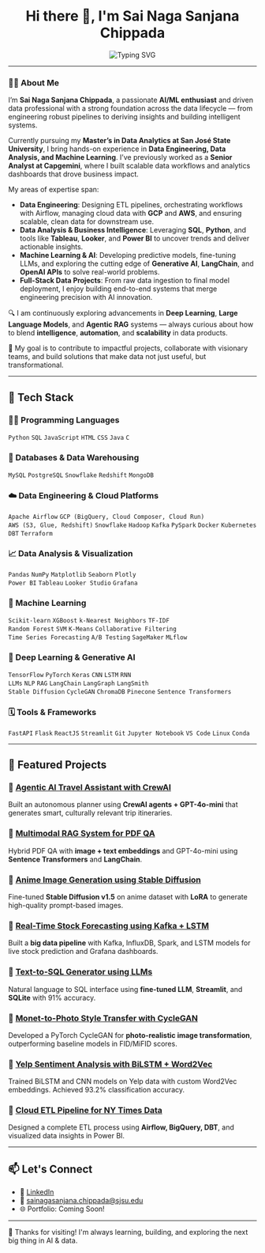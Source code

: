 <h1 align="center">Hi there 👋, I'm Sai Naga Sanjana Chippada</h1>

<p align="center">
  <img src="https://readme-typing-svg.herokuapp.com?font=Fira+Code&size=22&pause=1000&center=true&vCenter=true&width=435&lines=AI%2FML+Enthusiast+%7C+Data+Engineer+%7C+Analyst;Exploring+GenAI+%7C+LLMs+%7C+Data+Pipelines;Let%E2%80%99s+build+something+awesome+!" alt="Typing SVG" />
</p>

---

### 👩‍💻 About Me

I’m **Sai Naga Sanjana Chippada**, a passionate **AI/ML enthusiast** and driven data professional with a strong foundation across the data lifecycle — from engineering robust pipelines to deriving insights and building intelligent systems.

Currently pursuing my **Master’s in Data Analytics at San José State University**, I bring hands-on experience in **Data Engineering, Data Analysis, and Machine Learning**. I’ve previously worked as a **Senior Analyst at Capgemini**, where I built scalable data workflows and analytics dashboards that drove business impact.

My areas of expertise span:

- **Data Engineering**: Designing ETL pipelines, orchestrating workflows with Airflow, managing cloud data with **GCP** and **AWS**, and ensuring scalable, clean data for downstream use.
- **Data Analysis & Business Intelligence**: Leveraging **SQL**, **Python**, and tools like **Tableau**, **Looker**, and **Power BI** to uncover trends and deliver actionable insights.
- **Machine Learning & AI**: Developing predictive models, fine-tuning LLMs, and exploring the cutting edge of **Generative AI**, **LangChain**, and **OpenAI APIs** to solve real-world problems.
- **Full-Stack Data Projects**: From raw data ingestion to final model deployment, I enjoy building end-to-end systems that merge engineering precision with AI innovation.

🔍 I am continuously exploring advancements in **Deep Learning**, **Large Language Models**, and **Agentic RAG** systems — always curious about how to blend **intelligence**, **automation**, and **scalability** in data products.

🎯 My goal is to contribute to impactful projects, collaborate with visionary teams, and build solutions that make data not just useful, but transformational.

---

## 🧰 Tech Stack

### 🧑‍💻 Programming Languages
`Python` `SQL` `JavaScript` `HTML` `CSS` `Java` `C` 

### 📃 Databases & Data Warehousing
`MySQL` `PostgreSQL` `Snowflake` `Redshift` `MongoDB`

### ☁️ Data Engineering & Cloud Platforms
`Apache Airflow` `GCP (BigQuery, Cloud Composer, Cloud Run)`  
`AWS (S3, Glue, Redshift)` `Snowflake` `Hadoop` `Kafka` `PySpark` `Docker` `Kubernetes` `DBT` `Terraform`

### 📈 Data Analysis & Visualization
`Pandas` `NumPy` `Matplotlib` `Seaborn` `Plotly`  
`Power BI` `Tableau` `Looker Studio` `Grafana` 

### 🤖 Machine Learning
`Scikit-learn` `XGBoost` `k-Nearest Neighbors` `TF-IDF`  
`Random Forest` `SVM` `K-Means` `Collaborative Filtering`  
`Time Series Forecasting` `A/B Testing` `SageMaker` `MLflow`

### 🧠 Deep Learning & Generative AI
`TensorFlow` `PyTorch` `Keras` `CNN` `LSTM` `RNN`  
`LLMs` `NLP` `RAG` `LangChain` `LangGraph` `LangSmith`  
`Stable Diffusion` `CycleGAN` `ChromaDB` `Pinecone` `Sentence Transformers` 

### 🗓️ Tools & Frameworks
`FastAPI` `Flask` `ReactJS` `Streamlit` 
`Git` `Jupyter Notebook` `VS Code` `Linux` `Conda` 

---

## 🚀 Featured Projects

### 🔹 [Agentic AI Travel Assistant with CrewAI](#)
Built an autonomous planner using **CrewAI agents + GPT-4o-mini** that generates smart, culturally relevant trip itineraries.

### 🔹 [Multimodal RAG System for PDF QA](#)  
Hybrid PDF QA with **image + text embeddings** and GPT-4o-mini using **Sentence Transformers** and **LangChain**.

### 🔹 [Anime Image Generation using Stable Diffusion](#)  
Fine-tuned **Stable Diffusion v1.5** on anime dataset with **LoRA** to generate high-quality prompt-based images.

### 🔹 [Real-Time Stock Forecasting using Kafka + LSTM](#)  
Built a **big data pipeline** with Kafka, InfluxDB, Spark, and LSTM models for live stock prediction and Grafana dashboards.

### 🔹 [Text-to-SQL Generator using LLMs](#)  
Natural language to SQL interface using **fine-tuned LLM**, **Streamlit**, and **SQLite** with 91% accuracy.

### 🔹 [Monet-to-Photo Style Transfer with CycleGAN](#)  
Developed a PyTorch CycleGAN for **photo-realistic image transformation**, outperforming baseline models in FID/MiFID scores.

### 🔹 [Yelp Sentiment Analysis with BiLSTM + Word2Vec](#)  
Trained BiLSTM and CNN models on Yelp data with custom Word2Vec embeddings. Achieved 93.2% classification accuracy.

### 🔹 [Cloud ETL Pipeline for NY Times Data](#)  
Designed a complete ETL process using **Airflow, BigQuery, DBT**, and visualized data insights in Power BI.

---

## 📫 Let's Connect

- 🔗 [LinkedIn](https://www.linkedin.com/in/sainagasanjana)
- 📧 sainagasanjana.chippada@sjsu.edu
- 🌐 Portfolio: Coming Soon!


---

🌟 Thanks for visiting! I'm always learning, building, and exploring the next big thing in AI & data.

